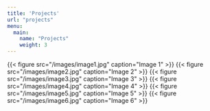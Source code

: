 ```yaml
---
title: 'Projects'
url: "projects"
menu:
  main:
    name: "Projects"
    weight: 3
---
```



{{< figure src="/images/image1.jpg" caption="Image 1" >}}
{{< figure src="/images/image2.jpg" caption="Image 2" >}}
{{< figure src="/images/image3.jpg" caption="Image 3" >}}
{{< figure src="/images/image4.jpg" caption="Image 4" >}}
{{< figure src="/images/image5.jpg" caption="Image 5" >}}
{{< figure src="/images/image6.jpg" caption="Image 6" >}}
